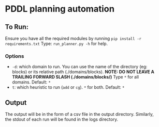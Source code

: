 # PDDL planning automation
## To Run:
Ensure you have all the required modules by running `pip install -r requirements.txt`
Type: `run_planner.py -h` for help.
### Options
- `-d`: which domain to run. You can use the name of the directory (eg: blocks) or its relative path (./domains/blocks). **NOTE: DO NOT LEAVE A TRAILING FORWARD SLASH (./domains/blocks/)** Type `*` for all domains. Default: `*`
- `t`: which heuristic to run (`add` or `cg`). `*` for both. Default: `*`

## Output
The output will be in the form of a csv file in the output directory. Similarly, the stdout of each run will be found in the logs directory.

